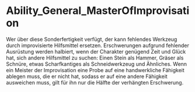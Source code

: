 # Ability_General_MasterOfImprovisation

Wer über diese Sonderfertigkeit verfügt, der kann fehlendes Werkzeug durch improvisierte Hilfsmittel ersetzen. Erschwerungen aufgrund fehlender Ausrüstung werden halbiert, wenn der Charakter genügend Zeit und Glück hat, sich andere Hilfsmittel zu suchen: Einen Stein als Hammer, Gräser als Schnüre, etwas Scharfkantiges als Schneidwerkzeug und Ähnliches. Wenn ein Meister der Improvisation eine Probe auf eine handwerkliche Fähigkeit ablegen muss, die er nicht hat, sodass er auf eine andere Fähigkeit ausweichen muss, gilt für ihn nur die Hälfte der verhängten Erschwerung.

